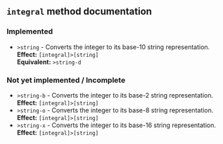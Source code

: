 ## `integral` method documentation

### Implemented

* `>string` - Converts the integer to its base-10 string representation.  
  **Effect:** `[integral]>[string]`  
  **Equivalent:** `>string-d`

### Not yet implemented / Incomplete

* `>string-b` - Converts the integer to its base-2 string representation.  
  **Effect:** `[integral]>[string]`
* `>string-o` - Converts the integer to its base-8 string representation.  
  **Effect:** `[integral]>[string]`
* `>string-x` - Converts the integer to its base-16 string representation.  
  **Effect:** `[integral]>[string]`


